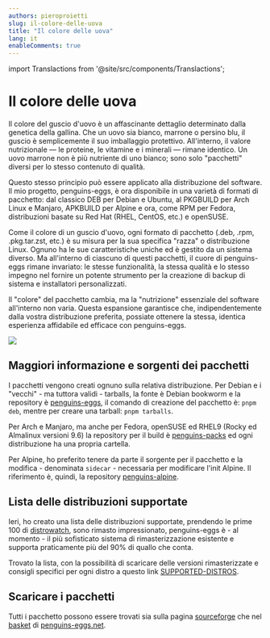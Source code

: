 ```yaml
---
authors: pieroproietti
slug: il-colore-delle-uova
title: "Il colore delle uova"
lang: it
enableComments: true
---
```


import Translactions from '@site/src/components/Translactions';

<Translactions />

# Il colore delle uova

Il colore del guscio d'uovo è un affascinante dettaglio determinato dalla genetica della gallina. Che un uovo sia bianco, marrone o persino blu, il guscio è semplicemente il suo imballaggio protettivo. All'interno, il valore nutrizionale — le proteine, le vitamine e i minerali — rimane identico. Un uovo marrone non è più nutriente di uno bianco; sono solo "pacchetti" diversi per lo stesso contenuto di qualità.

Questo stesso principio può essere applicato alla distribuzione del software. Il mio progetto, penguins-eggs, è ora disponibile in una varietà di formati di pacchetto: dal classico DEB per Debian e Ubuntu, al PKGBUILD per Arch Linux e Manjaro, APKBUILD per Alpine e ora, come RPM per Fedora, distribuzioni basate su Red Hat (RHEL, CentOS, etc.) e openSUSE.

Come il colore di un guscio d'uovo, ogni formato di pacchetto (.deb, .rpm, .pkg.tar.zst, etc.) è su misura per la sua specifica "razza" o distribuzione Linux. Ognuno ha le sue caratteristiche uniche ed è gestito da un sistema diverso. Ma all'interno di ciascuno di questi pacchetti, il cuore di penguins-eggs rimane invariato: le stesse funzionalità, la stessa qualità e lo stesso impegno nel fornire un potente strumento per la creazione di backup di sistema e installatori personalizzati.

Il "colore" del pacchetto cambia, ma la "nutrizione" essenziale del software all'interno non varia. Questa espansione garantisce che, indipendentemente dalla vostra distribuzione preferita, possiate ottenere la stessa, identica esperienza affidabile ed efficace con penguins-eggs.

![](/images/eggs-packages.png)

## Maggiori informazione e sorgenti dei pacchetti

I pacchetti vengono creati ognuno sulla relativa distribuzione. Per Debian e i "vecchi" - ma tuttora validi - tarballs, la fonte è Debian bookworm e la repository è [penguins-eggs](https://github.com/pieroproietti/penguins-eggs), il comando di creazione del pacchetto è: `pnpm deb`, mentre per creare una tarball: `pnpm tarballs`.

Per Arch e Manjaro, ma anche per Fedora, openSUSE ed RHEL9 (Rocky ed Almalinux versioni 9.6) la repository per il build è [penguins-packs](https://github.com/pieroproietti/penguins-packs) ed ogni distribuzione ha una propria cartella.

Per Alpine, ho preferito tenere da parte il sorgente per il pacchetto e la modifica - denominata `sidecar` - necessaria per modificare l'init Alpine. Il riferimento è, quindi, la repository [penguins-alpine](https://github.com/pieroproietti/penguins-alpine/).


## Lista delle distribuzioni supportate
Ieri, ho creato una lista delle distribuzioni supportate, prendendo le prime 100 di [distrowatch](https://distrowatch.com/), sono rimasto impressionato, penguins-eggs è - al momento - il più sofisticato sistema di rimasterizzazione esistente e supporta praticamente più del 90% di quallo che conta.

Trovato la lista, con la possibilità di scaricare delle versioni rimasterizzate e consigli specifici per ogni distro a questo link [SUPPORTED-DISTROS](https://github.com/pieroproietti/get-eggs/blob/main/SUPPORTED-DISTROS.md).


## Scaricare i pacchetti
Tutti i pacchetto possono essere trovati sia sulla pagina [sourceforge](https://sourceforge.net/projects/penguins-eggs/files/Packages/) che nel [basket](https://penguins-eggs.net/basket/index.php/packages/?p=packages) di [penguins-eggs.net](https://penguins-eggs.net).



